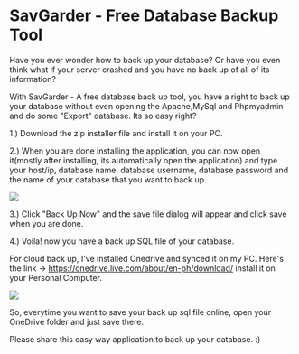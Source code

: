 # SavGarder - Free Database Backup Tool

Have you ever wonder how to back up your database? Or have you even think what if your server crashed and you have no back up of all of its information? 

With SavGarder - A free database back up tool, you have a right to back up your database without even opening the Apache,MySql and Phpmyadmin and do some "Export" database. Its so easy right?


1.) Download the zip installer file and install it on your PC. 

2.) When you are done installing the application, you can now open it(mostly after installing, its automatically open the application) and type your host/ip, database name, database username, database password and the name of your database that you want to back up.

<img src="http://i.imgur.com/16kMQ27.png">

3.) Click "Back Up Now" and the save file dialog will appear and click save when you are done.

4.) Voila! now you have a back up SQL file of your database.

For cloud back up, I've installed Onedrive and synced it on my PC. 
Here's the link -> https://onedrive.live.com/about/en-ph/download/ install it on your Personal Computer. 

<img src="http://i.imgur.com/0VVdE6N.png">

So, everytime you want to save your back up sql file online, open your OneDrive folder and just save there.

Please share this easy way application to back up your database. :)


